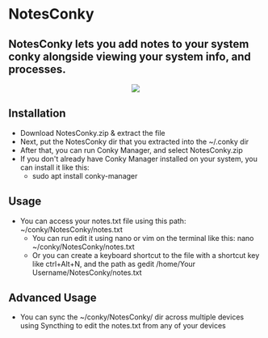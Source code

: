 # NotesConky
## NotesConky lets you add notes to your system conky alongside viewing your system info, and processes. 

<p align="center">
<img src="https://github.com/somen3/NotesConky/assets/92948254/78242780-4fc7-4ff8-b274-0f5629c5d4bb">
</p>

## Installation

- Download NotesConky.zip & extract the file
- Next, put the NotesConky dir that you extracted into the ~/.conky dir
- After that, you can run Conky Manager, and select NotesConky.zip
- If you don't already have Conky Manager installed on your system, you can install it like this:
  - sudo apt install conky-manager
  
## Usage

- You can access your notes.txt file using this path: ~/conky/NotesConky/notes.txt
  - You can run edit it using nano or vim on the terminal like this: nano ~/conky/NotesConky/notes.txt
  - Or you can create a keyboard shortcut to the file with a shortcut key like ctrl+Alt+N, and the path as gedit /home/Your Username/NotesConky/notes.txt 

## Advanced Usage

- You can sync the ~/conky/NotesConky/ dir across multiple devices using Syncthing to edit the notes.txt from any of your devices
 
